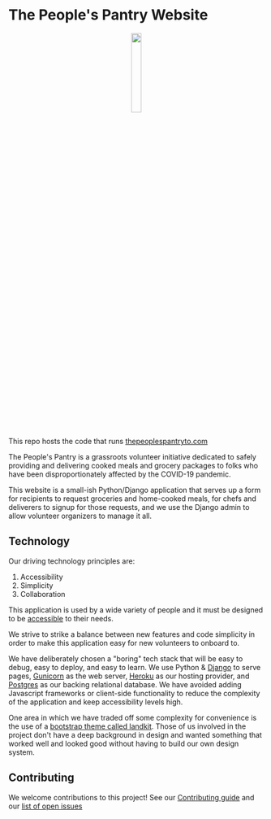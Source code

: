# The People's Pantry Website

<p style="text-align:center">
  <a href="https://www.thepeoplespantryto.com">
    <img src="https://www.thepeoplespantryto.com/static/logo-black.png" width="20%">
  </a>
</p>

This repo hosts the code that runs [thepeoplespantryto.com](https://www.thepeoplespantryto.com)

The People's Pantry is a grassroots volunteer initiative dedicated to safely providing and delivering cooked meals and grocery packages to folks who have been disproportionately affected by the COVID-19 pandemic.

This website is a small-ish Python/Django application that serves up a form for recipients to request groceries and home-cooked meals, for chefs and deliverers to signup for those requests, and we use the Django admin to allow volunteer organizers to manage it all.

## Technology

Our driving technology principles are:

1. Accessibility
1. Simplicity
1. Collaboration

This application is used by a wide variety of people and it must be designed to be [accessible](https://www.a11yproject.com/checklist/) to their needs.

We strive to strike a balance between new features and code simplicity in order to make this application easy for new volunteers to onboard to.

We have deliberately chosen a "boring" tech stack that will be easy to debug, easy to deploy, and easy to learn. We use Python & [Django][django] to serve pages, [Gunicorn][gunicorn] as the web server, [Heroku][heroku] as our hosting provider, and [Postgres][postgres] as our backing relational database. We have avoided adding Javascript frameworks or client-side functionality to reduce the complexity of the application and keep accessibility levels high.

One area in which we have traded off some complexity for convenience is the use of a [bootstrap theme called landkit][landkit]. Those of us involved in the project don't have a deep background in design and wanted something that worked well and looked good without having to build our own design system.

## Contributing

We welcome contributions to this project! See our [Contributing guide](/CONTRIBUTING.md) and our [list of open issues](https://github.com/The-Peoples-Pantry/website/issues)

[django]: https://www.djangoproject.com/
[gunicorn]: https://gunicorn.org/
[heroku]: https://www.heroku.com/
[postgres]: https://www.postgresql.org/
[landkit]: https://landkit.goodthemes.co/
